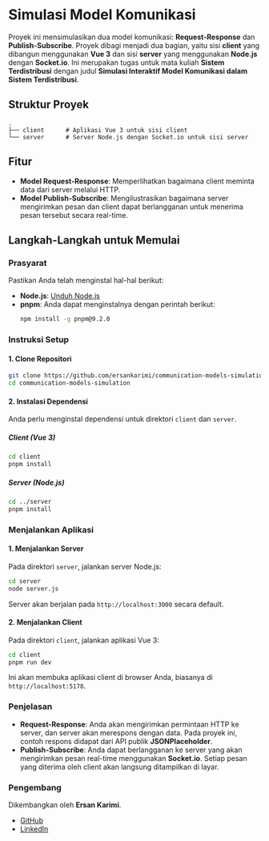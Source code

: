 # Simulasi Model Komunikasi

Proyek ini mensimulasikan dua model komunikasi: **Request-Response** dan
**Publish-Subscribe**. Proyek dibagi menjadi dua bagian, yaitu sisi **client**
yang dibangun menggunakan **Vue 3** dan sisi **server** yang menggunakan
**Node.js** dengan **Socket.io**. Ini merupakan tugas untuk mata kuliah **Sistem
Terdistribusi** dengan judul **Simulasi Interaktif Model Komunikasi dalam Sistem
Terdistribusi**.

## Struktur Proyek

```
.
├── client      # Aplikasi Vue 3 untuk sisi client
└── server      # Server Node.js dengan Socket.io untuk sisi server
```

## Fitur

- **Model Request-Response**: Memperlihatkan bagaimana client meminta data dari
  server melalui HTTP.
- **Model Publish-Subscribe**: Mengilustrasikan bagaimana server mengirimkan
  pesan dan client dapat berlangganan untuk menerima pesan tersebut secara
  real-time.

## Langkah-Langkah untuk Memulai

### Prasyarat

Pastikan Anda telah menginstal hal-hal berikut:

- **Node.js**: [Unduh Node.js](https://nodejs.org/)
- **pnpm**: Anda dapat menginstalnya dengan perintah berikut:
  ```bash
  npm install -g pnpm@9.2.0
  ```

### Instruksi Setup

#### 1. Clone Repositori

```bash
git clone https://github.com/ersankarimi/communication-models-simulation.git
cd communication-models-simulation
```

#### 2. Instalasi Dependensi

Anda perlu menginstal dependensi untuk direktori `client` dan `server`.

##### Client (Vue 3)

```bash
cd client
pnpm install
```

##### Server (Node.js)

```bash
cd ../server
pnpm install
```

### Menjalankan Aplikasi

#### 1. Menjalankan Server

Pada direktori `server`, jalankan server Node.js:

```bash
cd server
node server.js
```

Server akan berjalan pada `http://localhost:3000` secara default.

#### 2. Menjalankan Client

Pada direktori `client`, jalankan aplikasi Vue 3:

```bash
cd client
pnpm run dev
```

Ini akan membuka aplikasi client di browser Anda, biasanya di
`http://localhost:5178`.

### Penjelasan

- **Request-Response**: Anda akan mengirimkan permintaan HTTP ke server, dan
  server akan merespons dengan data. Pada proyek ini, contoh respons didapat
  dari API publik **JSONPlaceholder**.
- **Publish-Subscribe**: Anda dapat berlangganan ke server yang akan mengirimkan
  pesan real-time menggunakan **Socket.io**. Setiap pesan yang diterima oleh
  client akan langsung ditampilkan di layar.

### Pengembang

Dikembangkan oleh **Ersan Karimi**.

- [GitHub](https://github.com/ersankarimi)
- [LinkedIn](https://www.linkedin.com/in/ersankarimi/)
